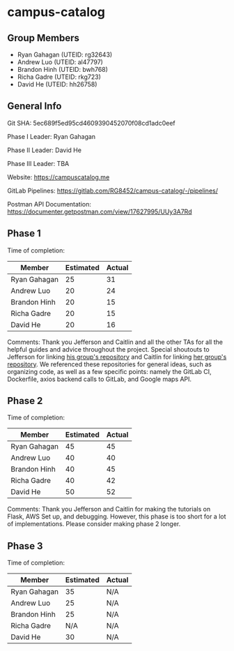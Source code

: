 # campus-catalog

## Group Members
- Ryan Gahagan (UTEID: rg32643)
- Andrew Luo (UTEID: al47797)
- Brandon Hinh (UTEID: bwh768)
- Richa Gadre (UTEID: rkg723)
- David He (UTEID: hh26758)

## General Info
Git SHA: 5ec689f5ed95cd4609390452070f08cd1adc0eef

Phase I Leader: Ryan Gahagan

Phase II Leader: David He

Phase III Leader: TBA

Website: https://campuscatalog.me

GitLab Pipelines: https://gitlab.com/RG8452/campus-catalog/-/pipelines/

Postman API Documentation: https://documenter.getpostman.com/view/17627995/UUy3A7Rd

## Phase 1
Time of completion:

| Member | Estimated | Actual |
| ------ | ------ | ------ |
| Ryan Gahagan | 25 | 31 |
| Andrew Luo | 20 | 24 |
| Brandon Hinh | 20 | 15 |
| Richa Gadre | 20 | 15 |
| David He | 20 | 16 |

Comments: Thank you Jefferson and Caitlin and all the other TAs for all the helpful guides and advice throughout the project. Special shoutouts to Jefferson for linking [his group's repository](https://gitlab.com/forbesye/fitsbits) and Caitlin for linking [her group's repository](https://gitlab.com/caitlinlien/cs373-sustainability/). We referenced these repositories for general ideas, such as organizing code, as well as a few specific points: namely the GitLab CI, Dockerfile, axios backend calls to GitLab, and Google maps API.

## Phase 2
Time of completion:

| Member | Estimated | Actual |
| ------ | ------ | ------ |
| Ryan Gahagan | 45 | 45 |
| Andrew Luo | 40 | 40 |
| Brandon Hinh | 40 | 45 |
| Richa Gadre | 40 | 42 |
| David He | 50 | 52 |

Comments: Thank you Jefferson and Caitlin for making the tutorials on Flask, AWS Set up, and debugging.
However, this phase is too short for a lot of implementations. Please consider making phase 2 longer.

## Phase 3
Time of completion:

| Member | Estimated | Actual |
| ------ | ------ | ------ |
| Ryan Gahagan | 35 | N/A |
| Andrew Luo | 25 | N/A |
| Brandon Hinh | 25 | N/A |
| Richa Gadre | N/A | N/A |
| David He | 30 | N/A |
